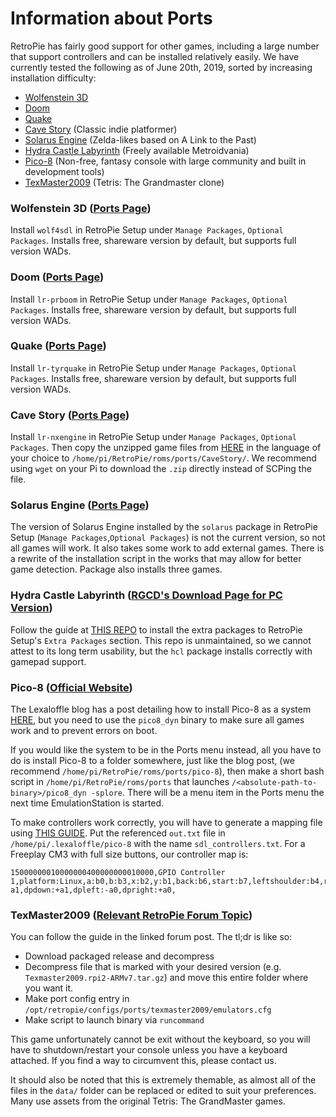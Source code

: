 # Information about Ports

RetroPie has fairly good support for other games, including a large number that support controllers and can be installed relatively easily. We have currently tested the following as of June 20th, 2019, sorted by increasing installation difficulty:
- [Wolfenstein 3D](#Wolfenstein-3D)
- [Doom](#Doom)
- [Quake](#Quake)
- [Cave Story](#Cave-Story) (Classic indie platformer)
- [Solarus Engine](#Solarus-Engine) (Zelda-likes based on A Link to the Past)
- [Hydra Castle Labyrinth](#Hydra-Castle-Labyrinth) (Freely available Metroidvania)
- [Pico-8](#Pico-8) (Non-free, fantasy console with large community and built in development tools)
- [TexMaster2009](#TexMaster2009) (Tetris: The Grandmaster clone)

### Wolfenstein 3D ([Ports Page](https://github.com/RetroPie/RetroPie-Setup/wiki/Wolfenstein-3D))
Install `wolf4sdl` in RetroPie Setup under `Manage Packages`, `Optional Packages`. Installs free, shareware version by default, but supports full version WADs.

### Doom ([Ports Page](https://github.com/RetroPie/RetroPie-Setup/wiki/Doom))
Install `lr-prboom` in RetroPie Setup under `Manage Packages`, `Optional Packages`. Installs free, shareware version by default, but supports full version WADs.

### Quake ([Ports Page](https://github.com/RetroPie/RetroPie-Setup/wiki/Quake))
Install `lr-tyrquake` in RetroPie Setup under `Manage Packages`, `Optional Packages`. Installs free, shareware version by default, but supports full version WADs.

### Cave Story ([Ports Page](https://github.com/RetroPie/RetroPie-Setup/wiki/Cave-Story))
Install `lr-nxengine` in RetroPie Setup under `Manage Packages`, `Optional Packages`. Then copy the unzipped game files from [HERE](https://www.cavestory.org/download/cave-story.php) in the language of your choice to `/home/pi/RetroPie/roms/ports/CaveStory/`. We recommend using `wget` on your Pi to download the `.zip` directly instead of SCPing the file.

### Solarus Engine ([Ports Page](https://github.com/RetroPie/RetroPie-Setup/wiki/Solarus))
The version of Solarus Engine installed by the `solarus` package in RetroPie Setup (`Manage Packages`,`Optional Packages`) is not the current version, so not all games will work. It also takes some work to add external games. There is a rewrite of the installation script in the works that may allow for better game detection. Package also installs three games.

### Hydra Castle Labyrinth ([RGCD's Download Page for PC Version](https://www.rgcd.co.uk/2012/01/hydra-castle-labyrinth-pc.html))
Follow the guide at [THIS REPO](https://github.com/zerojay/RetroPie-Extra) to install the extra packages to RetroPie Setup's `Extra Packages` section. This repo is unmaintained, so we cannot attest to its long term usability, but the `hcl` package installs correctly with gamepad support.

### Pico-8 ([Official Website](https://www.lexaloffle.com/pico-8.php))
The Lexaloffle blog has a post detailing how to install Pico-8 as a system [HERE](https://www.lexaloffle.com/bbs/?tid=3935), but you need to use the `pico8_dyn` binary to make sure all games work and to prevent errors on boot.

If you would like the system to be in the Ports menu instead, all you have to do is install Pico-8 to a folder somewhere, just like the blog post, (we recommend `/home/pi/RetroPie/roms/ports/pico-8`), then make a short bash script in `/home/pi/RetroPie/roms/ports` that launches `/<absolute-path-to-binary>/pico8_dyn -splore`. There will be a menu item in the Ports menu the next time EmulationStation is started.

To make controllers work correctly, you will have to generate a mapping file using [THIS GUIDE](https://retropie.org.uk/forum/topic/15577/ppsspp-controller-setup-guide-for-when-nothing-else-works). Put the referenced `out.txt` file in `/home/pi/.lexaloffle/pico-8` with the name `sdl_controllers.txt`. For a Freeplay CM3 with full size buttons, our controller map is:

```
15000000010000000400000000010000,GPIO Controller 1,platform:Linux,a:b0,b:b3,x:b2,y:b1,back:b6,start:b7,leftshoulder:b4,rightshoulder:b5,dpup:-a1,dpdown:+a1,dpleft:-a0,dpright:+a0,
```

### TexMaster2009 ([Relevant RetroPie Forum Topic](https://retropie.org.uk/forum/topic/8745/texmaster-port/9))
You can follow the guide in the linked forum post. The tl;dr is like so:
- Download packaged release and decompress
- Decompress file that is marked with your desired version (e.g. `Texmaster2009.rpi2-ARMv7.tar.gz`) and move this entire folder where you want it.
- Make port config entry in `/opt/retropie/configs/ports/texmaster2009/emulators.cfg`
- Make script to launch binary via `runcommand`

This game unfortunately cannot be exit without the keyboard, so you will have to shutdown/restart your console unless you have a keyboard attached. If you find a way to circumvent this, please contact us.

It should also be noted that this is extremely themable, as almost all of the files in the `data/` folder can be replaced or edited to suit your preferences. Many use assets from the original Tetris: The GrandMaster games.

